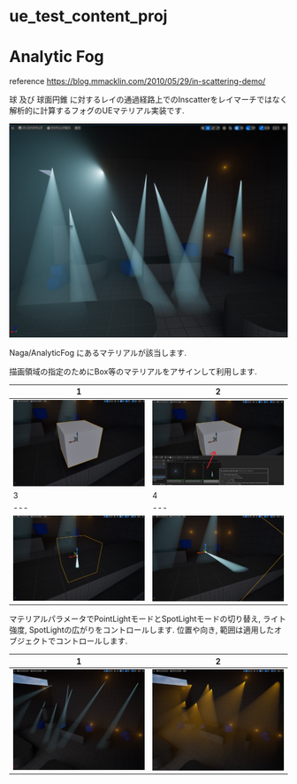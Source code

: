 # ue_test_content_proj

# Analytic Fog
  reference https://blog.mmacklin.com/2010/05/29/in-scattering-demo/

  球 及び 球面円錐 に対するレイの通過経路上でのInscatterをレイマーチではなく解析的に計算するフォグのUEマテリアル実装です.
  
  ![](https://github.com/nagakagachi/ue_test_content_proj/blob/main/img/analyticfog00.png)

  Naga/AnalyticFog にあるマテリアルが該当します.

  描画領域の指定のためにBox等のマテリアルをアサインして利用します.

  |1|2|
  |---|---|
  |![](https://github.com/nagakagachi/ue_test_content_proj/blob/main/img/analyticfog02.png)|![](https://github.com/nagakagachi/ue_test_content_proj/blob/main/img/analyticfog03.png)|
  |3|4|
  |---|---|
  |![](https://github.com/nagakagachi/ue_test_content_proj/blob/main/img/analyticfog04.png)|![](https://github.com/nagakagachi/ue_test_content_proj/blob/main/img/analyticfog05.png)|

  マテリアルパラメータでPointLightモードとSpotLightモードの切り替え, ライト強度, SpotLightの広がりをコントロールします.
  位置や向き, 範囲は適用したオブジェクトでコントロールします.
  
  |1|2|
  |---|---|
  |![](https://github.com/nagakagachi/ue_test_content_proj/blob/main/img/analyticfog06.png)|![](https://github.com/nagakagachi/ue_test_content_proj/blob/main/img/analyticfog07.png)|
  
  
